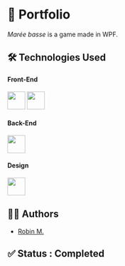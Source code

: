 # 📁 Portfolio
*Marée basse* is a game made in WPF.

## 🛠 Technologies Used

#### Front-End
<img src="https://cdn.jsdelivr.net/gh/devicons/devicon/icons/csharp/csharp-original.svg" width="40"/> <img src="https://user-images.githubusercontent.com/7389110/64734952-8a06ae80-d4df-11e9-830a-2c451a6c0694.png" width="40"/> 

#### Back-End
<img src="https://cdn.jsdelivr.net/gh/devicons/devicon/icons/csharp/csharp-original.svg" width="40"/>

#### Design
<img src="https://cdn.jsdelivr.net/gh/devicons/devicon/icons/photoshop/photoshop-plain.svg" width="40"/> 

## 👷‍♂️ Authors
* [Robin M.](https://github.com/RobinMILLET)

## ✅ Status : Completed
